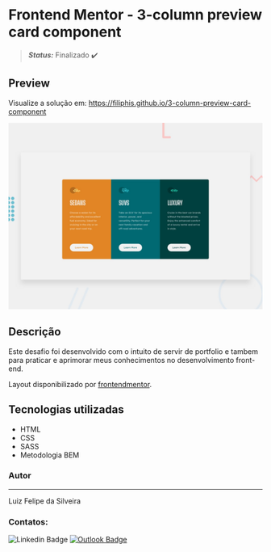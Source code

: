 # Frontend Mentor - 3-column preview card component

<!-- > **_Status:_** Em andamento :construction: -->
> **_Status:_** Finalizado :heavy_check_mark:

## Preview

Visualize a solução em: https://filiphis.github.io/3-column-preview-card-component

![Design preview for the Single Price Grid Component coding challenge](./design/desktop-preview.jpg)

## Descrição

Este desafio foi desenvolvido com o intuito de servir de portfolio e tambem para praticar e aprimorar meus conhecimentos no desenvolvimento front-end.

Layout disponibilizado por [frontendmentor](https://www.frontendmentor.io/challenges).

## Tecnologias utilizadas
* HTML
* CSS
* SASS
* Metodologia BEM

### Autor
---

Luiz Felipe da Silveira

### Contatos:

![Linkedin Badge](https://img.shields.io/badge/-Luiz-blue?style=flat-square&logo=Linkedin&logoColor=white&link=https://www.linkedin.com/in/luiz-silveira-front-end/) [![Outlook Badge](https://img.shields.io/badge/-l.filiphis@hotmail.com-blue?style=flat-square&logo=microsoft-outlook&logoColor=white&link=mailto:l.filiphis@hotmail.com)](mailto:l.filiphis@hotmail)
